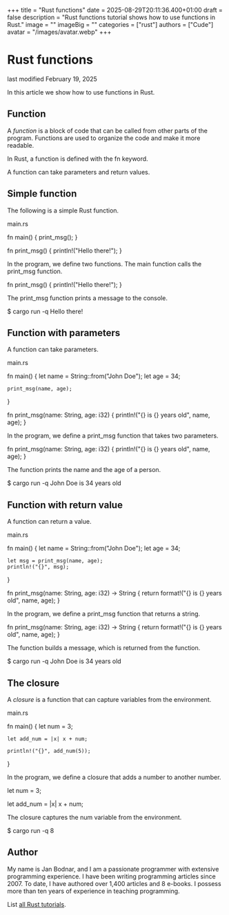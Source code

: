 +++
title = "Rust functions"
date = 2025-08-29T20:11:36.400+01:00
draft = false
description = "Rust functions tutorial shows how to use functions in Rust."
image = ""
imageBig = ""
categories = ["rust"]
authors = ["Cude"]
avatar = "/images/avatar.webp"
+++

# Rust functions

last modified February 19, 2025

In this article we show how to use functions in Rust.

## Function

A *function* is a block of code that can be called from other parts of the
program. Functions are used to organize the code and make it more readable.

In Rust, a function is defined with the fn keyword.

A function can take parameters and return values.

## Simple function

The following is a simple Rust function.

main.rs
  

fn main() {
    print_msg();
}

fn print_msg() {
    println!("Hello there!");
}

In the program, we define two functions. The main function calls
the print_msg function.

fn print_msg() {
    println!("Hello there!");
}

The print_msg function prints a message to the console.

$ cargo run -q
Hello there!

## Function with parameters

A function can take parameters.

main.rs
  

fn main() {
    let name = String::from("John Doe");
    let age = 34;

    print_msg(name, age);
}

fn print_msg(name: String, age: i32) {
    println!("{} is {} years old", name, age);
}

In the program, we define a print_msg function that takes two
parameters.

fn print_msg(name: String, age: i32) {
    println!("{} is {} years old", name, age);
}

The function prints the name and the age of a person.

$ cargo run -q
John Doe is 34 years old

## Function with return value

A function can return a value.

main.rs
  

fn main() {
    let name = String::from("John Doe");
    let age = 34;

    let msg = print_msg(name, age);
    println!("{}", msg);
}

fn print_msg(name: String, age: i32) -&gt; String {
    return format!("{} is {} years old", name, age);
}

In the program, we define a print_msg function that returns a
string.

fn print_msg(name: String, age: i32) -&gt; String {
    return format!("{} is {} years old", name, age);
}

The function builds a message, which is returned from the function.

$ cargo run -q
John Doe is 34 years old

## The closure

A *closure* is a function that can capture variables from the environment.

main.rs
  

fn main() {
    let num = 3;

    let add_num = |x| x + num;

    println!("{}", add_num(5));
}

In the program, we define a closure that adds a number to another number.

let num = 3;

let add_num = |x| x + num;

The closure captures the num variable from the environment.

$ cargo run -q
8

## Author

My name is Jan Bodnar, and I am a passionate programmer with extensive
programming experience. I have been writing programming articles since 2007.
To date, I have authored over 1,400 articles and 8 e-books. I possess more
than ten years of experience in teaching programming.

List [all Rust tutorials](/all/#rust).